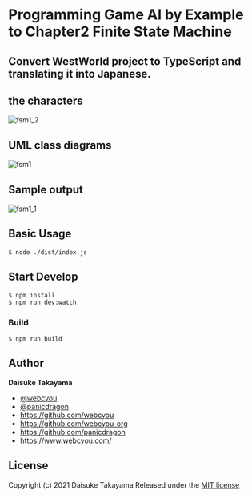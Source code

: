 # Programming Game AI by Example to Chapter2 Finite State Machine 
## Convert WestWorld project to TypeScript and translating it into Japanese.


## the characters

![fsm1_2](https://user-images.githubusercontent.com/1584153/117687992-5370c200-b1f3-11eb-8b62-d06c0275bbb0.png)

## UML class diagrams

![fsm1](https://user-images.githubusercontent.com/1584153/117987850-d3269a00-b375-11eb-89ee-6ed92c9f8397.png)

## Sample output

![fsm1_1](https://user-images.githubusercontent.com/1584153/117684343-de4fbd80-b1ef-11eb-8016-74e5b1b9ee42.png)

## Basic Usage

```
$ node ./dist/index.js
```

## Start Develop

```
$ npm install
$ npm run dev:watch
```

### Build

```
$ npm run build
```

## Author

**Daisuke Takayama**
* [@webcyou](https://twitter.com/webcyou)
* [@panicdragon](https://twitter.com/panicdragon)
* <https://github.com/webcyou>
* <https://github.com/webcyou-org>
* <https://github.com/panicdragon>
* <https://www.webcyou.com/>

## License

Copyright (c) 2021 Daisuke Takayama
Released under the [MIT license](http://opensource.org/licenses/mit-license.php)
